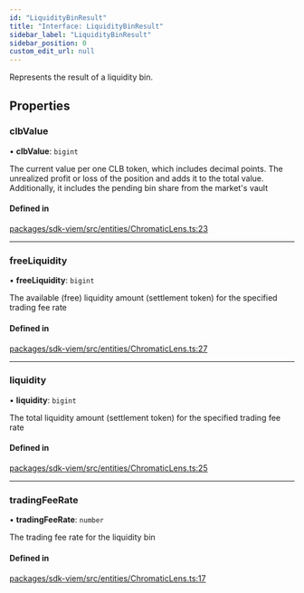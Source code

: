 ```yaml
---
id: "LiquidityBinResult"
title: "Interface: LiquidityBinResult"
sidebar_label: "LiquidityBinResult"
sidebar_position: 0
custom_edit_url: null
---
```


Represents the result of a liquidity bin.

## Properties

### clbValue

• **clbValue**: `bigint`

The current value per one CLB token, which includes decimal points.
The unrealized profit or loss of the position and adds it to the total value.
Additionally, it includes the pending bin share from the market's vault

#### Defined in

[packages/sdk-viem/src/entities/ChromaticLens.ts:23](https://github.com/chromatic-protocol/sdk/blob/9a97bd0/packages/sdk-viem/src/entities/ChromaticLens.ts#L23)

___

### freeLiquidity

• **freeLiquidity**: `bigint`

The available (free) liquidity amount (settlement token) for the specified trading fee rate

#### Defined in

[packages/sdk-viem/src/entities/ChromaticLens.ts:27](https://github.com/chromatic-protocol/sdk/blob/9a97bd0/packages/sdk-viem/src/entities/ChromaticLens.ts#L27)

___

### liquidity

• **liquidity**: `bigint`

The total liquidity amount (settlement token) for the specified trading fee rate

#### Defined in

[packages/sdk-viem/src/entities/ChromaticLens.ts:25](https://github.com/chromatic-protocol/sdk/blob/9a97bd0/packages/sdk-viem/src/entities/ChromaticLens.ts#L25)

___

### tradingFeeRate

• **tradingFeeRate**: `number`

The trading fee rate for the liquidity bin

#### Defined in

[packages/sdk-viem/src/entities/ChromaticLens.ts:17](https://github.com/chromatic-protocol/sdk/blob/9a97bd0/packages/sdk-viem/src/entities/ChromaticLens.ts#L17)
